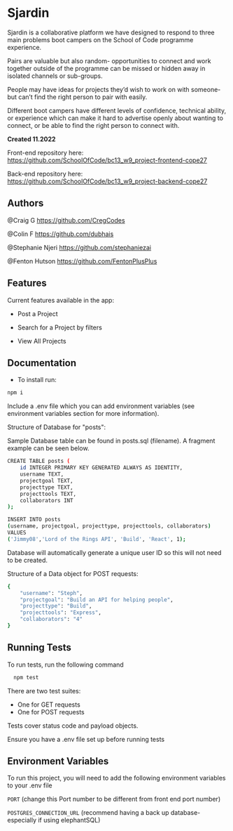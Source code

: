 # Sjardin

Sjardin is a collaborative platform we have designed to respond to three main problems boot campers on the School of Code programme experience.

Pairs are valuable but also random- opportunities to connect and work together outside of the programme can be missed or hidden away in isolated channels or sub-groups.

People may have ideas for projects they’d wish to work on with someone- but can’t find the right person to pair with easily.

Different boot campers have different levels of confidence, technical ability, or experience which can make it hard to advertise openly about wanting to connect, or be able to find the right person to connect with.

**Created 11.2022**

Front-end repository here: https://github.com/SchoolOfCode/bc13_w9_project-frontend-cope27

Back-end repository here: https://github.com/SchoolOfCode/bc13_w9_project-backend-cope27

## Authors

@Craig G https://github.com/CregCodes

@Colin F https://github.com/dubhais

@Stephanie Njeri https://github.com/stephaniezai

@Fenton Hutson https://github.com/FentonPlusPlus

## Features

Current features available in the app:

- Post a Project

- Search for a Project by filters

- View All Projects

## Documentation

- To install run:

```bash
npm i
```

Include a .env file which you can add environment variables (see environment variables section for more information).

Structure of Database for "posts":

Sample Database table can be found in posts.sql (filename).
A fragment example can be seen below.

```bash
CREATE TABLE posts (
    id INTEGER PRIMARY KEY GENERATED ALWAYS AS IDENTITY,
    username TEXT,
    projectgoal TEXT,
    projecttype TEXT,
    projecttools TEXT,
    collaborators INT
);

INSERT INTO posts
(username, projectgoal, projecttype, projecttools, collaborators)
VALUES
('Jimmy08','Lord of the Rings API', 'Build', 'React', 1);
```

Database will automatically generate a unique user ID so this will not need to be created.

Structure of a Data object for POST requests:

```bash
{
    "username": "Steph",
    "projectgoal": "Build an API for helping people",
    "projecttype": "Build",
    "projecttools": "Express",
    "collaborators": "4"
}
```

## Running Tests

To run tests, run the following command

```bash
  npm test
```

There are two test suites:

- One for GET requests
- One for POST requests

Tests cover status code and payload objects.

Ensure you have a .env file set up before running tests

## Environment Variables

To run this project, you will need to add the following environment variables to your .env file

`PORT` (change this Port number to be different from front end port number)

`POSTGRES_CONNECTION_URL` (recommend having a back up database- especially if using elephantSQL)
